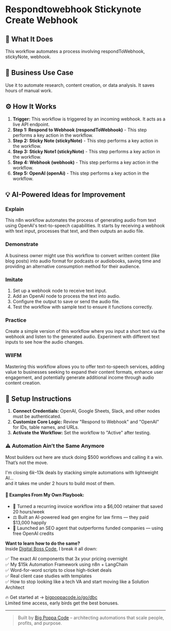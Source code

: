 # Respondtowebhook Stickynote Create Webhook

## 🚀 What It Does
This workflow automates a process involving respondToWebhook, stickyNote, webhook.

## 💼 Business Use Case
Use it to automate research, content creation, or data analysis. It saves hours of manual work.

## ⚙️ How It Works
1.  **Trigger:** This workflow is triggered by an incoming webhook. It acts as a live API endpoint.
2. **Step 1: Respond to Webhook (respondToWebhook)** - This step performs a key action in the workflow.
3. **Step 2: Sticky Note (stickyNote)** - This step performs a key action in the workflow.
4. **Step 3: Sticky Note1 (stickyNote)** - This step performs a key action in the workflow.
5. **Step 4: Webhook (webhook)** - This step performs a key action in the workflow.
6. **Step 5: OpenAI (openAi)** - This step performs a key action in the workflow.

## 💡 AI-Powered Ideas for Improvement
### Explain
This n8n workflow automates the process of generating audio from text using OpenAI's text-to-speech capabilities. It starts by receiving a webhook with text input, processes that text, and then outputs an audio file.

### Demonstrate
A business owner might use this workflow to convert written content (like blog posts) into audio format for podcasts or audiobooks, saving time and providing an alternative consumption method for their audience.

### Imitate
1. Set up a webhook node to receive text input.
2. Add an OpenAI node to process the text into audio.
3. Configure the output to save or send the audio file.
4. Test the workflow with sample text to ensure it functions correctly.

### Practice
Create a simple version of this workflow where you input a short text via the webhook and listen to the generated audio. Experiment with different text inputs to see how the audio changes.

### WIIFM
Mastering this workflow allows you to offer text-to-speech services, adding value to businesses seeking to expand their content formats, enhance user engagement, and potentially generate additional income through audio content creation.

## 🔧 Setup Instructions
1. **Connect Credentials:** OpenAI, Google Sheets, Slack, and other nodes must be authenticated.
2. **Customize Core Logic:** Review "Respond to Webhook" and "OpenAI" for IDs, table names, and URLs.
3. **Activate the Workflow:** Set the workflow to "Active" after testing.

### ⚠️ Automation Ain’t the Same Anymore

Most builders out here are stuck doing $500 workflows and calling it a win.  
That’s not the move.  

I'm closing $6k–$13k deals by stacking simple automations with lightweight AI...  
and it takes me under 2 hours to build most of them.

#### 🧠 Examples From My Own Playbook:
- 🔁 Turned a recurring invoice workflow into a $6,000 retainer that saved 20 hours/week  
- ⚖️ Built an AI-powered lead gen engine for law firms — they paid $13,000 happily  
- 🚀 Launched an SEO agent that outperforms funded companies — using free OpenAI credits  

**Want to learn how to do the same?**  
Inside [Digital Boss Code](https://bigpoppacode.io/go/dbc), I break it all down:

✅ The exact AI components that 3x your pricing overnight  
✅ My $15k Automation Framework using n8n + LangChain  
✅ Word-for-word scripts to close high-ticket deals  
✅ Real client case studies with templates  
✅ How to stop looking like a tech VA and start moving like a Solution Architect  

🔥 Get started at → [bigpoppacode.io/go/dbc](https://bigpoppacode.io/go/dbc)  
Limited time access, early birds get the best bonuses.

---
> Built by [Big Poppa Code](https://bigpoppacode.io) – architecting automations that scale people, profits, and purpose.
